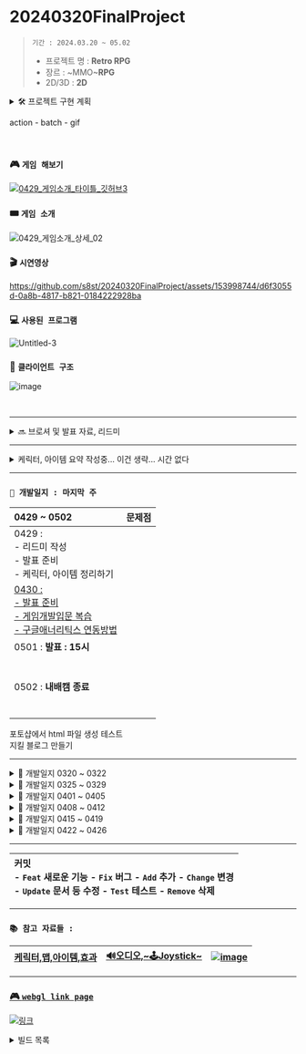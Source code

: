<!-- 주석 -->
<!-- 주석 
```
[![Hits](https://hits.seeyoufarm.com/api/count/incr/badge.svg?url=https%3A%2F%2Fgithub.com%2Fs8st%2Fhit-counter&count_bg=%2379C83D&title_bg=%23555555&icon=&icon_color=%23E7E7E7&title=hits&edge_flat=false)](https://hits.seeyoufarm.com)
```


-->


# 20240320FinalProject

<!-- 
[![Hits](https://hits.seeyoufarm.com/api/count/incr/badge.svg?url=https%3A%2F%2Fgithub.com%2Fs8st%2Fhit-counter&count_bg=%2300f&title_bg=%23000000&icon=unity.svg&icon_color=%23ff0000&title=이것은왔다갔다_저장만해도숫자가계속올라가는구만_띄어쓰기는_안되는가???&edge_flat=false)](https://hits.seeyoufarm.com)
-->

> `기간 : 2024.03.20 ~ 05.02`
>- 프로젝트 명 : **Retro RPG**
>- 장르 :  ~MMO~**RPG**
>- 2D/3D : **2D**




<details >
    <summary >🛠 프로젝트 구현 계획  </summary> 

### 필수 구현사항을 먼저 구현하고 시간이 남으면 선택 사항까지 구현 

`게임 개발 입문 강의의 TopDown방식으로 제작하고 아래 요소를 추가 `    


- 필수 구현:
    - [x] 개발 입문 강의를 기초로 TopDown rpg만들기(기초적인 게임 뼈대)
    - [x] 개발 입문 강의의 케릭터에 새로운 무기와 아이템으로 변경
    - [x] 개발 입문 강의의 UI와 맵 등을 변형해서 사용해 보자
    - [x] 개발 입문 강의에서 다룬 다양한 아이템 적용하기  
    - [ ] ❌ 숙련과정에 나온 인벤토리 적용하기(아이템과 상호작용) :  
---> `2주 정도 시도했지만 기본 지식의 부족으로 포기하고 다른 부분을 먼저 구현하기로 결정 `

<br>

- 추가 선택 구현
    - ✅ webgl로 빌드(pc나 안드로이드보다 오류가 많아서 추가 구현사항으로)
    - ❌ 멀티플레이를 위한 포톤추가(포톤 20명까지 무료)
    - ❌ 모바일에서도 호환되게 터치와 조이스틱 키 추가


</details>    

action - batch - gif

<br>  

### 🎮 `게임 해보기`  
[![0429_게임소개_타이틀_깃허브3](https://github.com/s8st/20240320FinalProject/assets/153998744/64a5a902-34de-470c-9055-0e8c8593d338)](https://s8st.github.io/20240320FinalProject/8/index.html)

### 🎟 `게임 소개`  
![0429_게임소개_상세_02](https://github.com/s8st/20240320FinalProject/assets/153998744/d138f95f-392a-4868-a078-8ef784c9e9f2)


<!--
[![0429_게임소개_타이틀2_01](https://github.com/s8st/20240320FinalProject/assets/153998744/46488eca-faec-4fc5-b2b1-226e86a689ea)](https://s8st.github.io/20240320FinalProject/8/index.html)
-->


### 🎬 `시연영상`  
https://github.com/s8st/20240320FinalProject/assets/153998744/d6f3055d-0a8b-4817-b821-0184222928ba  
<!--
https://youtu.be/jQdnct-AnUc
-->

### 💻 `사용된 프로그램`  
![Untitled-3](https://github.com/s8st/20240320FinalProject/assets/153998744/85fff401-f9b1-47c3-ae02-0775e601a530)


### 🧩 `클라이언트 구조`  
![image](https://github.com/s8st/20240320FinalProject/assets/153998744/9ebe88a7-7223-448e-8fdb-d61f03407d85)

<br>  

---  
<details >
    <summary > 🔜 브로셔 및 발표 자료, 리드미  </summary> 

### 깃허브 리드미 작성 및 발표 준비 

- https://prezi.com/view/sJTlcEAI2RQYsaUcD4sl/

1. 목차 준비
    - 브로셔 목차로 
2. 배경 준비
3. 게임 속 케릭터 gif 만들기
4. 시연 동영상 편집

#### 리드미 작성
- 조작법
- 케릭터
- 물약 아이템 설명
- 맵, 지뢰
- 



- 구글 슬라이드
- https://revealjs.com/
- https://github.com/impress/impress.js?tab=readme-ov-file
    - http://s8st.github.io/impress.js/#/its
    - https://s8st.github.io/impress.js/

[ppt 테스트](https://s8st.github.io/20240320FinalProject/ppt/index.html)

https://revealjs.com/


</details >

---  

<details >
     <summary >  케릭터, 아이템 요약 작성중... 이건 생략... 시간 없다   </summary> 

|||
|:------:|:------:|
|[물약아이템](storageFiles/아이템/Item.md)||
|케릭터||
|맵||
|장비||
|발사체||
|배경음악|[BGM_03.webm](https://github.com/s8st/20240320FinalProject/assets/153998744/abcd1068-a734-485c-bbb0-cda85fa117e7)|


[BGM_03.webm](https://github.com/s8st/20240320FinalProject/assets/153998744/abcd1068-a734-485c-bbb0-cda85fa117e7)
</details>  

---  



### `📝 개발일지 : 마지막 주  `

| 0429 ~ 0502   |  문제점    |
|:------------------|------------------:|
|0429 : <br>- 리드미 작성<br>- 발표 준비<br>- 케릭터, 아이템 정리하기<br>||
|[0430 :<br>- 발표 준비<br>- 게임개발입문 복습<br>-  구글애너리틱스 연동방법](storageFiles/schedule/0430.md)||
|0501 : **발표 : 15시**<br><br><br>||
|0502 : **내배캠 종료**<br><br><br>||


포토샵에서 html 파일 생성 테스트  
지킬 블로그 만들기







--- 

<details >
    <summary > 📝 개발일지 0320 ~ 0322   </summary> 

```mermaid
gantt
    title ⚙ 주간 계획 0320 ~0322 ⚙
    dateFormat  YYYY-MM-DD
    section 21일 목
    움직임 구현         :a1, 2024-03-21, 1d
   맵 구현     : 2024-03-21, 1d
     충돌      :2024-03-21  , 2d
    section 22일 금
    
    공격      : 2024-03-22,1d
    아이템 구상하기      : 2024-03-22,1d
            

```

|0320 ~ 0322|문제점|
|--|--|
|[0320:프로젝트 시작](storageFiles/schedule/0320.md)|[0320:문제](storageFiles/trouble/0320Trb.md)|
|[0321:이동,맵 구현하기](storageFiles/schedule/0321.md)|[0321:이동문제](storageFiles/trouble/0321T.md)|
|[0322:아이템 정리하기](storageFiles/schedule/0322.md)||
</details> 


<details >
    <summary >📝 개발일지 0325 ~ 0329  </summary> 


```mermaid
gantt
    title 🎡 주간 계획 0325 ~ 0329 
    dateFormat  MM-DD

    section  
    ⏳ 개발입문강의 모두 적용하기 :a1, 03-25, 5d
    
    section 25일 ~26일
    오브젝트 풀 구현, 애니메이션 컨트롤          : 03-25, 2d
    
    section 25일 ~ 27일 
    적, 넉백 구현          : 03-25, 2d
    

    
    데미지 피격, 파티클 구현             :03-26  , 3d
    
    section 27일 ~29일     
    사운드 컨트롤, UI, 로직구현     : 03-27,3d
        
    스텟 계산하기, 아이템      : 03-28,2d
    로직 강화하기      : 03-28,2d
            

```


| 0325 ~ 0329    |  문제점    |
|:------------------:|:------------------:|
|[0325 : 오브젝트 풀](storageFiles/schedule/0325.md)           |           |
|[0326 : 애니메이션,적,피격](storageFiles/schedule/0326.md)          | [0326 : 애니메이션 문제](storageFiles/trouble/0326T.md)           |
|[0327 : 사운드,UI,로직,스탯,아이템 ](storageFiles/schedule/0327.md)           |[0327 : 파티클종류,몬스터이동](storageFiles/trouble/0327T.md)           |
|   [0328:게임 개발 숙련 강의 복습하기 ](storageFiles/schedule/0328.md)       |      [0328 : 깃 충돌](storageFiles/trouble/0328T.md)      |
|        0329   |        [0329 :기존 작업과 새 작업 차이](storageFiles/trouble/0329T.md)    |

</details>  

<details >
    <summary > 📝 개발일지 0401 ~ 0405   </summary> 

```mermaid
gantt
    title 🎡 주간 계획 0401 ~ 0405 
    dateFormat  MM-DD

    section  
    ⏳ 인벤토리, 아이템 등 기본 요소 완성하기 :a1, 04-01, 5d
    
    section 1일 ~ 3일
    장착 아이템, 소비 아이템             : 04-01, 3d
    인벤토리 구현                       : 04-01, 3d


    section 2일 ~ 4일 
    인벤토리 수정                       : 04-02, 2d
    4가지 케릭터 구현                   : 04-02, 2d
    
  
    
    section 3일 ~ 5일     
    몬스터 발생구역 만들기                           : 04-03,2d
    맵 추가                             : 04-04,2d
        

```
### `📝 개발일지  `

| 0401 ~ 0405    |  문제점    |
|:------------------|------------------:|
|0401|[0401:아이템문제](storageFiles/trouble/0401T.md)|
|[0402: 케릭터 선택창](storageFiles/schedule/0402.md)|[0402:시네머신confiner](storageFiles/trouble/0402T.md)|
|[0403: InputSystem](storageFiles/schedule/0403.md)|[0403:스크립트-프리팹오류](storageFiles/trouble/0403T.md)|
|[0404: 몬스터 발생구역 수정하기](storageFiles/schedule/0404.md)|[0404:while문 오류](storageFiles/trouble/0404T.md)|
|[0405:케릭터 선택  ](storageFiles/schedule/0405.md)|[0405: 케릭터선택,인벤토리,아이템,상호작용](storageFiles/trouble/0405T.md)|

</details >  


<details >
    <summary > 📝 개발일지 0408 ~ 0412  </summary> 


```mermaid
gantt
    title 🎡 주간 계획 0408 ~ 0412 
    dateFormat  MM-DD

    section  
    ⏳ 인벤토리, 케릭터, 발사체, 맵 :a1, 04-08, 5d
    
    section 8일 
    인벤토리               : crit,04-08, 1d
    포토샵 작업 (케릭터, 맵, 발사체)                  : 04-08, 4d


    section 10일  
    스텟 수정, 애니메이션                       : 04-09, 4d
    

```


### `📝 개발일지  `

|0408 ~ 0412    |      |
|:------------------:|:------------------:|
|[0408:인벤토리](storageFiles/schedule/0408.md)||
|[0409:인벤토리구현](storageFiles/schedule/0409.md)||
|0410 : 선거 휴일| 선거 휴일|
|[0411 : 프로젝트 계획 수정](storageFiles/schedule/0411.md)||
|[0412 : 포톤 공부](storageFiles/schedule/0412.md)||




</details>  


<details >
    <summary > 📝 개발일지 0415 ~ 0419  </summary> 





### `📝 개발일지  `

| 0415 ~ 0419   | | 문제점    |
|:------------------|------------------:|------------------:|
|[0415 : `스프라이트 공부` <br> - ✅포톤:6~7강 따라하기](storageFiles/schedule/0415.md) ||[0415](storageFiles/trouble/0415T.md)|
|[0416 : `포토샵작업`<br>- ✅스노우맨 케릭터 추가<br>- ✅ 물풍선 만들기 ](storageFiles/schedule/0416.md)  ||[0416](storageFiles/trouble/0416T.md)|
|[0417 : `기존 에셋 자료 게임에 반영하기`<br>-🔺몬스터 추가하기 <br>-✅ 맵 추가하기<br>- ❌조이스틱 추가<br>- ✅발사체 애니메이션](storageFiles/schedule/0417.md)||[0417](storageFiles/trouble/0417T.md)|
|[0418 : <br>- ✅케릭터 조준 오류 수정하기 <br>- 🔺몬스터 추가하기  <br>- ❌조이스틱 달아보기 <br>-✅ 맵에 만든 지뢰에 데미지 추가하기](storageFiles/schedule/0418.md)  ||[0418](storageFiles/trouble/0418T.md)||
|[0419 :<br>- ❌발사체 별로 fx 변경하기<br>- ✅ 몬스터 애니메이션 오류 수정하기<br>- ❌ 조이스틱 연결해보기<br>- 🔺 맵 전환 --> wave증가할때 지뢰 증가로 변경<br><br>](storageFiles/schedule/0419.md) ||[0419 : 애니메이션 오류<br>](storageFiles/trouble/0419T.md)||
|**유저테스트 생략** |||

- https://www.youtube.com/watch?v=GGqwMGZiwCg

</details>  


<details >
    <summary > 📝 개발일지 0422 ~ 0426  </summary> 
    
| 0422 ~ 0426   |  문제점    |
|:------------------|------------------:|
|[0422 :<br>- 🔺조이스틱 추가 <br>- ✅wave 5까지 추가할 지뢰 만들기 <br>- ✅wave5되면 게임오버 띄우기  <br>- ✅(4-3강)캠포지션 변경<br>- ❌케릭터UI왼쪽 화면 4강](storageFiles/schedule/0422.md) |[0422 :- 캠 추적<br>-맵 위치<br>-안드로이드빌드<br>- 조이스틱 ](storageFiles/trouble/0422T.md) |
|[0423 :  <br>- 케릭터 선택 창 꾸미기<br>- wave 7로 수정<br>지뢰 7단계까지 추가](storageFiles/schedule/0423.md)|[0423 : <br>webgl로 빌드하면 한글은 오류<br>조이스틱 문제<br>](storageFiles/trouble/0423T.md)|
|[**`0424 : 개발 마감`**<br>- 케릭터 선택 창 배경 이미지 변경하기<br>- 브로셔 작성<br>- 최종 빌드하기<br>- prezi](storageFiles/schedule/0424.md)  |[0424 : <br>- canvas에 애니메이션 적용 문제<br><br>](storageFiles/trouble/0424T.md)|
|[0425 :- 브로셔 작성<br><br>](storageFiles/schedule/0425.md)  |[0425 : <br>- 깃허브 영상크기 100mb<br><br>](storageFiles/trouble/0425T.md)|
|[0426 : <br>- 발표 준비 : 프레지??<br>- zep 자료 제출](storageFiles/schedule/0426.md)|[0426 : webgl에서 오류](storageFiles/trouble/0426T.md)|

</details >


---  

<!--
```
Feat 새로운 기능
Fix 버그
Add 추가
Change 교체, 변경
Update 문서 등 수정
Test 테스트
Remove 삭제
```
-->

|**커밋** <br>- `Feat` 새로운 기능   - `Fix` 버그   - `Add` 추가   - `Change` 변경 <br>- `Update` 문서 등 수정   - `Test` 테스트   - `Remove` 삭제| 
|:--|




---

### `📚 참고 자료들 : `

<!--
케릭터,맵,아이템,효과   :  [Assets](storageFiles/References/ref_character_map_fx.md)  
사운드,조이스틱 :  [🔊Audio,🕹Joystick](storageFiles/References/ref_sound.md)   
https://simpleicons.org/ :![image](https://github.com/s8st/20240320FinalProject/assets/153998744/8a6180dd-4b9e-4abf-acf3-10360ca8deab)  



- [케릭터,맵,아이템,효과](storageFiles/References/ref_character_map_fx.md)  
- [🔊오디오,~🕹Joystick~](storageFiles/References/ref_sound.md)   
- [![image](https://github.com/s8st/20240320FinalProject/assets/153998744/8a6180dd-4b9e-4abf-acf3-10360ca8deab)](https://simpleicons.org/)
-->

|[케릭터,맵,아이템,효과](storageFiles/References/ref_character_map_fx.md) |[🔊오디오,~🕹Joystick~](storageFiles/References/ref_sound.md)   |[![image](https://github.com/s8st/20240320FinalProject/assets/153998744/8a6180dd-4b9e-4abf-acf3-10360ca8deab)](https://simpleicons.org/)|
|--|--|--|


---  


### [🎮 `webgl link page`](https://s8st.github.io/20240320FinalProject/)  
[![링크](https://github.com/s8st/20240320FinalProject/assets/153998744/00db9248-3142-4cbf-9de4-76e593ef938a)](https://s8st.github.io/20240320FinalProject/)  


<details >
    <summary > 빌드 목록  </summary> 
    
||링크|QR|
|--|:--:|:--:|
|0329 입문 강의 완료 <br> - 인벤토리 제작 전<br> - 장착형 아이템 만드는 중 |[0329 : 1차 빌드 - 개발입문강의](https://s8st.github.io/20240320FinalProject/1/index.html)  |  |
|0406 : 케릭터 선택 구현|[0406 : 2차 빌드 -케릭터 선택까지구현](https://s8st.github.io/20240320FinalProject/2/index.html)||
|0415 : <br>- 방 접속까지 해결 <br>- 화면에 동기화가 안된다|[0415 : 포톤 연결 오류](https://s8st.github.io/20240320FinalProject/3/index.html)  ||
|0419 : 맵 지뢰, 몬스터 추가|[0419 : 맵,몬스터추가](https://s8st.github.io/20240320FinalProject/4/index.html)||
|0422 : 조이스틱테스트|[0422 : 조이스틱테스트](https://s8st.github.io/20240320FinalProject/5/index.html)||
|0422 : 조이스틱테스트2|[0422 : 조이스틱테스트2](https://s8st.github.io/20240320FinalProject/6/index.html)||
|0423 : |[0423 : ](https://s8st.github.io/20240320FinalProject/7/index.html)||
|0424 : <br>- 플래시화면 추가<br>- 케릭터 선택 화면 꾸미기 |[0424 : 8 차 빌드 ](https://s8st.github.io/20240320FinalProject/8/index.html)||
|0430 : 최종 webgl 빌드|||

</details>  


<!--
![spike3_Upscale](https://github.com/s8st/20240320FinalProject/assets/153998744/fc8eb2c4-43f4-4dfc-a9b6-b647e03949e0)![spike3_Upscale](https://github.com/s8st/20240320FinalProject/assets/153998744/fc8eb2c4-43f4-4dfc-a9b6-b647e03949e0)![spike3_Upscale](https://github.com/s8st/20240320FinalProject/assets/153998744/fc8eb2c4-43f4-4dfc-a9b6-b647e03949e0)![spike3_Upscale](https://github.com/s8st/20240320FinalProject/assets/153998744/fc8eb2c4-43f4-4dfc-a9b6-b647e03949e0)![spike3_Upscale](https://github.com/s8st/20240320FinalProject/assets/153998744/fc8eb2c4-43f4-4dfc-a9b6-b647e03949e0)![spike3_Upscale](https://github.com/s8st/20240320FinalProject/assets/153998744/fc8eb2c4-43f4-4dfc-a9b6-b647e03949e0)![spike3_Upscale](https://github.com/s8st/20240320FinalProject/assets/153998744/fc8eb2c4-43f4-4dfc-a9b6-b647e03949e0)![spike3_Upscale](https://github.com/s8st/20240320FinalProject/assets/153998744/fc8eb2c4-43f4-4dfc-a9b6-b647e03949e0)![spike3_Upscale](https://github.com/s8st/20240320FinalProject/assets/153998744/fc8eb2c4-43f4-4dfc-a9b6-b647e03949e0)![spike3_Upscale](https://github.com/s8st/20240320FinalProject/assets/153998744/fc8eb2c4-43f4-4dfc-a9b6-b647e03949e0)![spike3_Upscale](https://github.com/s8st/20240320FinalProject/assets/153998744/fc8eb2c4-43f4-4dfc-a9b6-b647e03949e0)![spike3_Upscale](https://github.com/s8st/20240320FinalProject/assets/153998744/fc8eb2c4-43f4-4dfc-a9b6-b647e03949e0)![spike3_Upscale](https://github.com/s8st/20240320FinalProject/assets/153998744/fc8eb2c4-43f4-4dfc-a9b6-b647e03949e0)![spike3_Upscale](https://github.com/s8st/20240320FinalProject/assets/153998744/fc8eb2c4-43f4-4dfc-a9b6-b647e03949e0)![spike3_Upscale](https://github.com/s8st/20240320FinalProject/assets/153998744/fc8eb2c4-43f4-4dfc-a9b6-b647e03949e0)![spike3_Upscale](https://github.com/s8st/20240320FinalProject/assets/153998744/fc8eb2c4-43f4-4dfc-a9b6-b647e03949e0)

-->


<!--

<details >
    <summary >`📝 개발일지  `  </summary> 


`📝 개발일지  `

|    |  문제점    |
|:------------------:|:------------------:|
|`[날짜 : ](storageFiles/schedule/날짜.md)`||
|||
|||
|||
|||


</details>  





<details >
    <summary > ⚓ 참고 영상  </summary>  

 

<br>

|    |     |   |
|:------------------:|:------------------:|:------------------:|
|[케릭터 선택 방법](https://www.youtube.com/watch?v=pRw_YzkZThc&list=WL&index=1)|[inputsystem 사용법](https://www.youtube.com/watch?v=dsLBzrbo-Vs)|[게코딩 GeCoding](https://www.youtube.com/playlist?list=PLB8IH8T8K71ywWrrY-oKIVd1NBGUmpwh0)|
||||
|[포톤 : 고라니tv](https://www.youtube.com/playlist?list=PL3KKSXoBRRW3YE4UMnRH762vOhSHLdnpK)|[포톤 : 유니티쳐](https://www.youtube.com/playlist?list=PLR7ZBZc9XtFKaHIkPX3p7BETP8XGJLVVs)|[레트로 retr0 :<br>유니티 UNet 멀티플레이어 게임 개발하기](https://www.youtube.com/playlist?list=PLctzObGsrjfxQ6A8KX1heuQaNkL5xMA2D)|
|[레트로 retr0 :<br>유니티 멀티플레이어 네트워크 게임 한방에 만들기](https://www.youtube.com/playlist?list=PLctzObGsrjfwF7kkoraWb235U8Z602gx1)|||
||||
|[깃허브블로그 1부](https://www.youtube.com/playlist?list=PLIMb_GuNnFwfQBZQwD-vCZENL5YLDZekr)|[깃허브블로그 2부](https://www.youtube.com/playlist?list=PLIMb_GuNnFwfMm3alTSOmDK4AnpdG7USY)|[깃허브블로그](https://www.youtube.com/playlist?list=PL7nkwz9MkASx1wxXK51n7KtwQyXgoNL70)|
||||
|[**유니티 맵,fx 등 : 코더캣**](https://www.youtube.com/@seranine/playlists)|[곽영호 : 유니티 스프라이트 이해하기](https://www.youtube.com/watch?v=u_5tUu9f9OQ)||
|[[엔큐브] 유니티 2D 게임개발 기초 강좌](https://www.youtube.com/playlist?list=PLgX2DtsPa7hPGQznz3M6mIOokXVtrXKkC)|||
|[`고박사 유니티 기초강의`: **16강**](https://www.youtube.com/playlist?list=PLC2Tit6NyVieQ6vVq9HX9zEJKjPZ8QNcn)|[HJ : Unity UI Lab](https://www.youtube.com/playlist?list=PLgCVPIIZ3xL-IE68dVDHR_DIqzk2hFbTK)||


</details>  

-->



<!--




```
5강. 코인 먹기 게임 만들기- 승리 판정과 재시작 :
모바일을 위한 조이스틱 추가방법 + 윈도우에서는 안보이게

함수 내에 이렇게 전처리기를 쓰시면 되요.
#if UNITY_STANDALONE
// 조이스틱 숨기기
fixedJoystick.gameObject.SetActive(false);
#elif UNITY_ANDROID || UNITY_IOS
// 조이스틱 표시
fixedJoystick.gameObject.SetActive(true);
#endif...

```


### `프로젝트에 pun2를 적용하기 위해 먼저 필요한 개념들 정리`

- Resources에 동기화 해야하는 객체들을 프리팹으로 만들기
- `발사체는 rpc로?  고라니tv 다시 확인`
```
 if(photonView.IsMine) 조건을 걸어서 플레이어가 내것인지 검사해서 내것이라면 이동 등을 할 수 있게
 if(!photonView.AmOwner) 방장만 할 수 있는 행위(예로 핑퐁에서 공 스폰하게)
 
sever접속  (lobby ) room 생성
```


https://learn.microsoft.com/ko-kr/dotnet/csharp/    

https://docs.unity3d.com/kr/2022.3/Manual/UnityManual.html  

 -->

